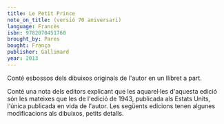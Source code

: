 ```yaml
---
title: Le Petit Prince
note_on_title: (versió 70 aniversari)
language: Francès
isbn: 9782070451760
brought_by: Pares
bought: França
publisher: Gallimard
year: 2013
---
```


Conté esbossos dels dibuixos originals de l'autor en un llibret a part.

Conté una nota dels editors explicant que les aquarel·les d'aquesta edició són les mateixes que les de l'edició de 1943, publicada als Estats Units, l'única publicada en vida de l'autor. Les següents edicions tenen algunes modificacions als dibuixos, petits detalls.

